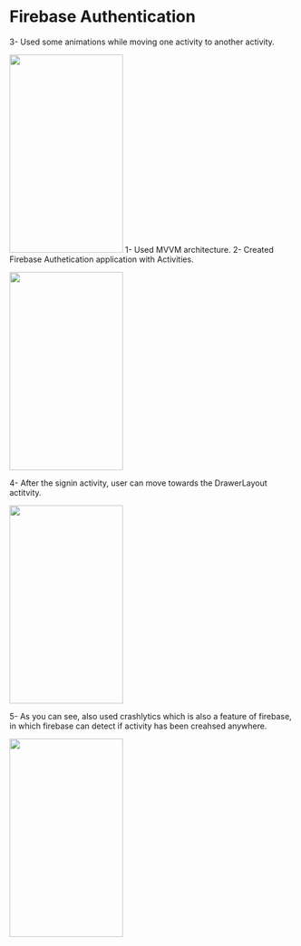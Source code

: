# Firebase Authentication




3- Used some animations while moving one activity to another activity.


<img src = "https://user-images.githubusercontent.com/69538996/168417683-6f1a9195-567f-4b47-8757-ba2830a95d05.jpeg" width="200" height="350">     1- Used MVVM architecture.        2- Created Firebase Authetication application with Activities.

<img src = "https://user-images.githubusercontent.com/69538996/168418087-9e72edcc-05df-4c48-a17b-21f23a724569.jpeg" width="200" height="350">


4- After the signin activity, user can move towards the DrawerLayout actitvity. 


<img src = "https://user-images.githubusercontent.com/69538996/168421558-4fba1510-df49-48b1-93cb-5cc017fa1f5e.jpeg" width="200" height="350">


5- As you can see, also used crashlytics which is also a feature of firebase, in which firebase can detect if activity has been creahsed anywhere.

<img src = "https://user-images.githubusercontent.com/69538996/168421554-a311a6af-1ae7-41bc-883e-48e67870521a.jpeg" width="200" height="350">   


